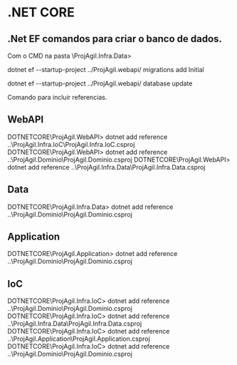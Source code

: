 # .NET CORE

## .Net EF comandos para criar o banco de dados.

Com o CMD na pasta \ProjAgil.Infra.Data>

dotnet ef --startup-project ../ProjAgil.webapi/ migrations add Initial

dotnet ef --startup-project ../ProjAgil.webapi/ database update


Comando para incluir referencias.

## WebAPI
DOTNETCORE\ProjAgil.WebAPI> dotnet add reference ..\ProjAgil.Infra.IoC\ProjAgil.Infra.IoC.csproj
DOTNETCORE\ProjAgil.WebAPI> dotnet add reference ..\ProjAgil.Dominio\ProjAgil.Dominio.csproj
DOTNETCORE\ProjAgil.WebAPI> dotnet add reference ..\ProjAgil.Infra.Data\ProjAgil.Infra.Data.csproj

## Data
DOTNETCORE\ProjAgil.Infra.Data> dotnet add reference ..\ProjAgil.Dominio\ProjAgil.Dominio.csproj

## Application
DOTNETCORE\ProjAgil.Application> dotnet add reference ..\ProjAgil.Dominio\ProjAgil.Dominio.csproj

## IoC
DOTNETCORE\ProjAgil.Infra.IoC> dotnet add reference ..\ProjAgil.Dominio\ProjAgil.Dominio.csproj
DOTNETCORE\ProjAgil.Infra.IoC> dotnet add reference ..\ProjAgil.Infra.Data\ProjAgil.Infra.Data.csproj
DOTNETCORE\ProjAgil.Infra.IoC> dotnet add reference ..\ProjAgil.Application\ProjAgil.Application.csproj
DOTNETCORE\ProjAgil.Infra.IoC> dotnet add reference ..\ProjAgil.Dominio\ProjAgil.Dominio.csproj